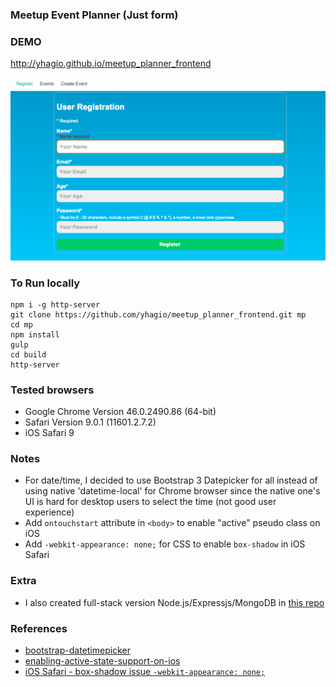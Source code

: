 ### Meetup Event Planner (Just form)

### DEMO
http://yhagio.github.io/meetup_planner_frontend

![Screenshot](/screenshot.png)

### To Run locally
```
npm i -g http-server
git clone https://github.com/yhagio/meetup_planner_frontend.git mp
cd mp
npm install
gulp
cd build
http-server
```

### Tested browsers
- Google Chrome Version 46.0.2490.86 (64-bit)
- Safari Version 9.0.1 (11601.2.7.2)
- iOS Safari 9

### Notes
- For date/time, I decided to use Bootstrap 3 Datepicker for all instead of using native 'datetime-local' for Chrome browser since the native one's UI is hard for desktop users to select the time (not good user experience)
- Add `ontouchstart` attribute in `<body>` to enable "active" pseudo class on iOS
- Add `-webkit-appearance: none;` for CSS to enable `box-shadow` in iOS Safari

### Extra
- I also created full-stack version Node.js/Expressjs/MongoDB in [this repo](https://github.com/yhagio/meetup_planner)

### References
- [bootstrap-datetimepicker](https://github.com/smalot/bootstrap-datetimepicker)
- [enabling-active-state-support-on-ios](https://developers.google.com/web/fundamentals/design-and-ui/input/touch/active-states?hl=en#enabling-active-state-support-on-ios)
- [iOS Safari - box-shadow issue `-webkit-appearance: none;`](http://stackoverflow.com/questions/21401766/box-shadow-not-shown-on-safari-mobile-on-ios-7-in-landscape/26687797#26687797)
